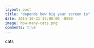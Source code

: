 ```yaml
---
layout: post
title: "depends how big your screen is"
date: 2014-10-31 15:00:00 -0500
image: how-many-cats.png
comments: true
---
```


cats
